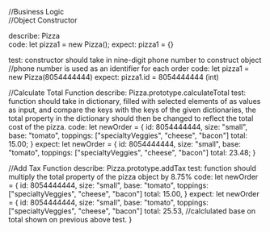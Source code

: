//Business Logic  
  //Object Constructor 

  describe: Pizza  
  code: let pizza1 = new Pizza(); 
  expect: pizza1 = {} 

  test: constructor should take in nine-digit phone number to construct object //phone number is used as an identifier for each order 
  code: let pizza1 = new Pizza(8054444444) 
  expect: 
  pizza1.id = 8054444444 (int) 


  //Calculate Total Function
  describe: Pizza.prototype.calculateTotal 
  test: function should take in dictionary, filled with selected elements of as values as input, and compare the keys with the keys of the given dictionaries, the total property in the dictionary should then be changed to reflect the total cost of the pizza. 
  code: let newOrder = {
    id: 8054444444, 
    size: "small", 
    base: "tomato", 
    toppings: ["specialtyVeggies", "cheese", "bacon"]
    total: 15.00; 
    } 
  expect: let newOrder = {
    id: 8054444444, 
    size: "small", 
    base: "tomato", 
    toppings: ["specialtyVeggies", "cheese", "bacon"]
    total: 23.48; 
    } 

  //Add Tax Function 
  describe: Pizza.prototype.addTax
  test: function should multiply the total property of the pizza object by 8.75% 
  code: let newOrder = {
    id: 8054444444, 
    size: "small", 
    base: "tomato", 
    toppings: ["specialtyVeggies", "cheese", "bacon"]
    total: 15.00,
    } 
  expect: let newOrder = {
    id: 8054444444, 
    size: "small", 
    base: "tomato", 
    toppings: ["specialtyVeggies", "cheese", "bacon"]
    total: 25.53,   //calclulated base on total shown on previous above test. 
    }  
